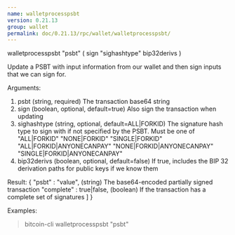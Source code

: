 ```yaml
---
name: walletprocesspsbt
version: 0.21.13
group: wallet
permalink: doc/0.21.13/rpc/wallet/walletprocesspsbt/
---
```


walletprocesspsbt "psbt" ( sign "sighashtype" bip32derivs )

Update a PSBT with input information from our wallet and then sign inputs that we can sign for.

Arguments:
1. psbt           (string, required) The transaction base64 string
2. sign           (boolean, optional, default=true) Also sign the transaction when updating
3. sighashtype    (string, optional, default=ALL|FORKID) The signature hash type to sign with if not specified by the PSBT. Must be one of
                  "ALL|FORKID"
                  "NONE|FORKID"
                  "SINGLE|FORKID"
                  "ALL|FORKID|ANYONECANPAY"
                  "NONE|FORKID|ANYONECANPAY"
                  "SINGLE|FORKID|ANYONECANPAY"
4. bip32derivs    (boolean, optional, default=false) If true, includes the BIP 32 derivation paths for public keys if we know them

Result:
{
  "psbt" : "value",          (string) The base64-encoded partially signed transaction
  "complete" : true|false,   (boolean) If the transaction has a complete set of signatures
  ]
}

Examples:
> bitcoin-cli walletprocesspsbt "psbt"


